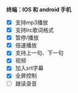 **终端：IOS 和 android 手机**

- [x] 支持mp3播放
- [x] 支持lrc歌词格式
- [x] 暂停/播放
- [x] 倍速播放
- [x] 支持上一句、下一句
- [x] 视频
- [x] 加入srt字幕
- [x] 全屏控制
- [ ] 跟读录音

